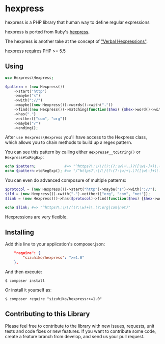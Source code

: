 # hexpress
hexpress is a PHP library that human way to define regular expressions

hexpress is ported from Ruby's [hexpress](https://github.com/krainboltgreene/hexpress).

The hexpress is another take at the concept of ["Verbal Hexpressions"]().

hexpress requires PHP >= 5.5

## Using

``` php
use Hexpress\Hexpress;

$pattern = (new Hexpress())
    ->start("http")
    ->maybe("s")
    ->with("://")
    ->maybe((new Hexpress())->words()->with("."))
    ->find((new Hexpress())->matching(function($hex) {$hex->word()->with("-");})->many())
    ->has(".")
    ->either(["com", "org"])
    ->maybe("/")
    ->ending();
```

After `use Hexpress\Hexpress` you'll have access to the Hexpress class, which allows you to chain methods to build up a regex pattern.

You can see this pattern by calling either `Hexpress#__toString()` or `Hexpress#toRegExp`:

``` php
echo $pattern;             #=> "^https?\:\/\/(?:(?:\w)+\.)?([\w\-]+)\.(?:com|org)\/?$"
echo $pattern->toRegExp(); #=> "/^https?\:\/\/(?:(?:\w)+\.)?([\w\-]+)\.(?:com|org)\/?$/"
```

You can even do advanced composure of multiple patterns:

``` php
$protocol = (new Hexpress())->start("http")->maybe("s")->with("://");
$tld = (new Hexpress())->with(".")->either(["org", "com", "net"]);
$link = (new Hexpress())->has($protocol)->find(function($hex) {$hex->words();})->including($tld);

echo $link; #=> "^https?\:\/\/((?:\w)+)\.(?:org|com|net)"
```

Hexpressions are very flexible.

## Installing

Add this line to your application's composer.json:

``` json
    "require": {
        "sizuhiko/hexpress": ">=1.0"
    },
```

And then execute:

    $ composer install

Or install it yourself as:

    $ composer require "sizuhiko/hexpress:>=1.0"


## Contributing to this Library

Please feel free to contribute to the library with new issues, requests, unit tests and code fixes or new features.
If you want to contribute some code, create a feature branch from develop, and send us your pull request.

